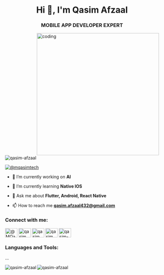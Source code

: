 <h1 align="center">Hi 👋, I'm Qasim Afzaal</h1>
<h3 align="center">MOBILE APP DEVELOPER EXPERT</h3>
<img align="right" alt="coding" width="400" src="https://gifdb.com/images/high/animated-chock-coding-c78f6elj32sfoi8q.gif">

<p align="left"> <img src="https://komarev.com/ghpvc/?username=qasim-afzaal&label=Profile%20views&color=0e75b6&style=flat" alt="qasim-afzaal" /> </p>

<p align="left"> <a href="https://twitter.com/@mqasimtech" target="blank"><img src="https://img.shields.io/twitter/follow/@mqasimtech?logo=twitter&style=for-the-badge" alt="@mqasimtech" /></a> </p>

- 🔭 I’m currently working on **AI**

- 🌱 I’m currently learning **Native IOS**

- 💬 Ask me about **Flutter, Android, React Native**

- 📫 How to reach me **qasim.afzaal432@gmail.com**

<h3 align="left">Connect with me:</h3>
<p align="left">
<a href="https://twitter.com/@MQasimTech" target="blank"><img align="center" src="https://raw.githubusercontent.com/rahuldkjain/github-profile-readme-generator/master/src/images/icons/Social/twitter.svg" alt="@MQasimTech" height="30" width="40" /></a>
<a href="https://linkedin.com/in/Qasim ali" target="blank"><img align="center" src="https://raw.githubusercontent.com/rahuldkjain/github-profile-readme-generator/master/src/images/icons/Social/linked-in-alt.svg" alt="qasim ali" height="30" width="40" /></a>
<a href="https://stackoverflow.com/users/qasim ali" target="blank"><img align="center" src="https://raw.githubusercontent.com/rahuldkjain/github-profile-readme-generator/master/src/images/icons/Social/stack-overflow.svg" alt="qasim ali" height="30" width="40" /></a>
<a href="https://fb.com/qasim ali" target="blank"><img align="center" src="https://raw.githubusercontent.com/rahuldkjain/github-profile-readme-generator/master/src/images/icons/Social/facebook.svg" alt="qasim ali" height="30" width="40" /></a>
<a href="https://www.leetcode.com/qasim-afzaal" target="blank"><img align="center" src="https://raw.githubusercontent.com/rahuldkjain/github-profile-readme-generator/master/src/images/icons/Social/leet-code.svg" alt="qasim-afzaal" height="30" width="40" /></a>
</p>

<h3 align="left">Languages and Tools:</h3>
<p align="left"> ... </p>

<p>
  <img align="left" src="https://github-readme-stats.vercel.app/api/top-langs?username=qasim-afzaal&show_icons=true&locale=en&layout=compact&bg_color=30,e96443,904e95&title_color=fff&text_color=fff" alt="qasim-afzaal" />
</p>

<p>
  <img align="center" src="https://github-readme-stats.vercel.app/api?username=qasim-afzaal&show_icons=true&locale=en&bg_color=30,e96443,904e95&title_color=fff&text_color=fff" alt="qasim-afzaal" />
</p>


